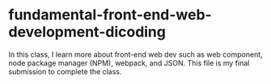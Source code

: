 # fundamental-front-end-web-development-dicoding
In this class, I learn more about front-end web dev such as web component, node package manager (NPM), webpack, and JSON. This file is my final submission to complete the class. 
